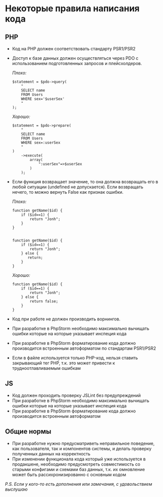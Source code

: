 Некоторые правила написания кода
================================

PHP
---

*   Код на PHP должен соответствовать стандарту PSR1/PSR2
*   Доступ к базе данных должен осуществляться через PDO с использованием подготовленных запросов и плейсхолдеров.

    *Плохо:*

        $statement = $pdo->query(
            "
            SELECT name
            FROM Users
            WHERE sex='$userSex'
            "
        );

    *Хорошо:*

        $statement = $pdo->prepare(
            "
            SELECT name
            FROM Users
            WHERE sex=:userSex
            "
        )
            ->execute(
                array(
                    ":userSex"=>$userSex
                )
            );

*   Если функция возвращает значение, то она должна возвращать его в любой ситуации (undefined не допускается).
    Если возвращать нечего, то можно вернуть False как признак ошибки.

    *Плохо:*

        function getName($id) {
            if ($id==1) {
                return "Jonh";
            }
        }


        function getName($id) {
            if ($id==1) {
                return "Jonh";
            } else {
               return;
            }
        }

    *Хорошо:*

        function getName($id) {
            if ($id==1) {
                return "Jonh";
            } else {
                return false;
            }
        }

*   Код при работе не должен производить ворнингов.
*   При разработке в PhpStorm необходимо максимально вычищать ошибки которые на которые указывает инспеция кода
*   При разработке в PhpStorm форматирование кода должно производится встроенным автоформатом по стандартам PSR1/PSR2
*   Если в файле используется только PHP-код, нельзя ставить закрывающий тег PHP, т.к. это может привести к трудноотлавливаемым ошибкам

JS
---

*   Код должен проходить проверку JSLint без предупреждений
*   При разработке в PhpStorm необходимо максимально вычищать ошибки которые на которые указывает инспеция кода
*   При разработке в PhpStorm форматирование кода должно производится встроенным автоформатом

Общие нормы
-----------

*   При разработке нужно предусматриветь неправильное поведение, как пользователя, так и компонентов системы,
    и делать проверку полученных данных на корректность
*   При изменении функционала кода который уже используется в продакшене,
    необходимо предусмотреть совместимость со старыми конфигами и схемами баз данных,
    т.к. их омновление может быть рассихронизированно с основным кодом


*P.S. Если у кого-то есть дополнения или замечания, с удовольствием выслушаю*
